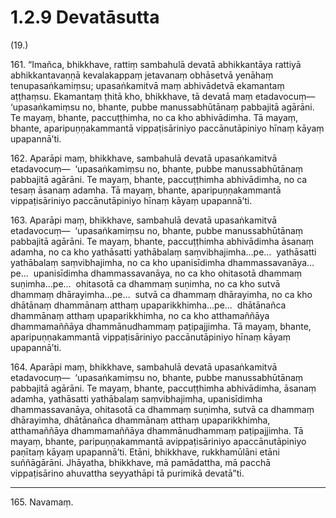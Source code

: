 # 1.2.9 Devatāsutta

(19.)

161\. “Imañca, bhikkhave, rattiṃ sambahulā devatā abhikkantāya rattiyā abhikkantavaṇṇā kevalakappaṃ jetavanaṃ obhāsetvā yenāhaṃ tenupasaṅkamiṃsu; upasaṅkamitvā maṃ abhivādetvā ekamantaṃ aṭṭhaṃsu. Ekamantaṃ ṭhitā kho, bhikkhave, tā devatā maṃ etadavocuṃ—  ‘upasaṅkamiṃsu no, bhante, pubbe manussabhūtānaṃ pabbajitā agārāni. Te mayaṃ, bhante, paccuṭṭhimha, no ca kho abhivādimha. Tā mayaṃ, bhante, aparipuṇṇakammantā vippaṭisāriniyo paccānutāpiniyo hīnaṃ kāyaṃ upapannā’ti.

162\. Aparāpi maṃ, bhikkhave, sambahulā devatā upasaṅkamitvā etadavocuṃ—  ‘upasaṅkamiṃsu no, bhante, pubbe manussabhūtānaṃ pabbajitā agārāni. Te mayaṃ, bhante, paccuṭṭhimha abhivādimha, no ca tesaṃ āsanaṃ adamha. Tā mayaṃ, bhante, aparipuṇṇakammantā vippaṭisāriniyo paccānutāpiniyo hīnaṃ kāyaṃ upapannā’ti.

163\. Aparāpi maṃ, bhikkhave, sambahulā devatā upasaṅkamitvā etadavocuṃ—  ‘upasaṅkamiṃsu no, bhante, pubbe manussabhūtānaṃ pabbajitā agārāni. Te mayaṃ, bhante, paccuṭṭhimha abhivādimha āsanaṃ adamha, no ca kho yathāsatti yathābalaṃ saṃvibhajimha…pe…  yathāsatti yathābalaṃ saṃvibhajimha, no ca kho upanisīdimha dhammassavanāya…pe…  upanisīdimha dhammassavanāya, no ca kho ohitasotā dhammaṃ suṇimha…pe…  ohitasotā ca dhammaṃ suṇimha, no ca kho sutvā dhammaṃ dhārayimha…pe…  sutvā ca dhammaṃ dhārayimha, no ca kho dhātānaṃ dhammānaṃ atthaṃ upaparikkhimha…pe…  dhātānañca dhammānaṃ atthaṃ upaparikkhimha, no ca kho atthamaññāya dhammamaññāya dhammānudhammaṃ paṭipajjimha. Tā mayaṃ, bhante, aparipuṇṇakammantā vippaṭisāriniyo paccānutāpiniyo hīnaṃ kāyaṃ upapannā’ti.

164\. Aparāpi maṃ, bhikkhave, sambahulā devatā upasaṅkamitvā etadavocuṃ—  ‘upasaṅkamiṃsu no, bhante, pubbe manussabhūtānaṃ pabbajitā agārāni. Te mayaṃ, bhante, paccuṭṭhimha abhivādimha, āsanaṃ adamha, yathāsatti yathābalaṃ saṃvibhajimha, upanisīdimha dhammassavanāya, ohitasotā ca dhammaṃ suṇimha, sutvā ca dhammaṃ dhārayimha, dhātānañca dhammānaṃ atthaṃ upaparikkhimha, atthamaññāya dhammamaññāya dhammānudhammaṃ paṭipajjimha. Tā mayaṃ, bhante, paripuṇṇakammantā avippaṭisāriniyo apaccānutāpiniyo paṇītaṃ kāyaṃ upapannā’ti. Etāni, bhikkhave, rukkhamūlāni etāni suññāgārāni. Jhāyatha, bhikkhave, mā pamādattha, mā pacchā vippaṭisārino ahuvattha seyyathāpi tā purimikā devatā”ti.

---

165\. Navamaṃ.
